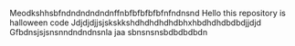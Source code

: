 Meodkshhsbfndndndndndnffnbfbfbfbfbfnfndnsnd
Hello this repository is halloween code
Jdjdjdjjsjskskkshdhdhdhdhdbhxhbdhdhdbdbdjjdjd
Gfbdnsjsjsnsnndndndnsnla jaa sbnsnsnsbdbdbdbdn
